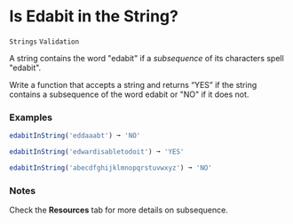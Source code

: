 # Is Edabit in the String?

`Strings` `Validation`

A string contains the word "edabit" if a _subsequence_ of its characters spell "edabit".

Write a function that accepts a string and returns “YES” if the string contains a subsequence of the word edabit or "NO" if it does not.

### Examples

```js
edabitInString('eddaaabt') ➞ 'NO'

edabitInString('edwardisabletodoit') ➞ 'YES'

edabitInString('abecdfghijklmnopqrstuvwxyz') ➞ 'NO'
```

### Notes

Check the **Resources** tab for more details on subsequence.
